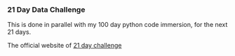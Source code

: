 ### 21 Day Data Challenge

This is done in parallel with my 100 day python code immersion, for the next 21 days.

The official website of [21 day challenge](https://data-challenge.lighthouselabs.ca/)